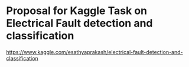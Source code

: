 # Proposal for Kaggle Task on Electrical Fault detection and classification
https://www.kaggle.com/esathyaprakash/electrical-fault-detection-and-classification